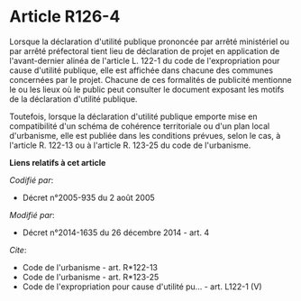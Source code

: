 # Article R126-4

Lorsque la déclaration d'utilité publique prononcée par arrêté ministériel ou par arrêté préfectoral tient lieu de
déclaration de projet en application de l'avant-dernier alinéa de l'article L. 122-1 du code de l'expropriation pour cause
d'utilité publique, elle est affichée dans chacune des communes concernées par le projet. Chacune de ces formalités de
publicité mentionne le ou les lieux où le public peut consulter le document exposant les motifs de la déclaration d'utilité
publique. 

Toutefois, lorsque la déclaration d'utilité publique emporte mise en compatibilité d'un schéma de cohérence territoriale ou
d'un plan local d'urbanisme, elle est publiée dans les conditions prévues, selon le cas, à l'article R. 122-13 ou à l'article
R. 123-25 du code de l'urbanisme.

**Liens relatifs à cet article**

_Codifié par_:

  - Décret n°2005-935 du 2 août 2005

_Modifié par_:

  - Décret n°2014-1635 du 26 décembre 2014 - art. 4

_Cite_:

  - Code de l'urbanisme - art. R*122-13
  - Code de l'urbanisme - art. R*123-25
  - Code de l'expropriation pour cause d'utilité pu... - art. L122-1 (V)
